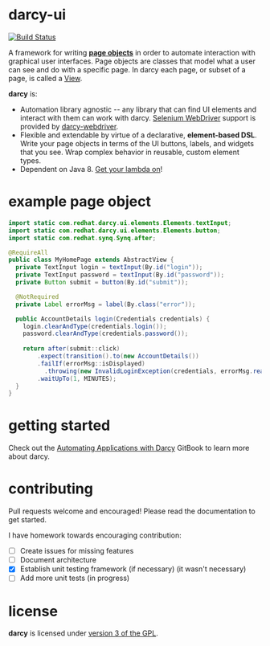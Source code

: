 darcy-ui
=========
[![Build Status](https://drone.io/github.com/darcy-framework/darcy/status.png)](https://drone.io/github.com/darcy-framework/darcy/latest)

A framework for writing [**page objects**][6] in order to automate interaction with graphical user interfaces. Page objects are classes that model what a user can see and do with a specific page. In darcy each page, or subset of a page, is called a [View](https://github.com/darcy-framework/darcy/blob/master/src/main/java/com/redhat/darcy/ui/View.java).

**darcy** is:

* Automation library agnostic -- any library that can find UI elements and interact with them can work with darcy. [Selenium WebDriver](https://code.google.com/p/selenium/) support is provided by [darcy-webdriver][3].
* Flexible and extendable by virtue of a declarative, **element-based DSL**. Write your page objects in terms of the UI buttons, labels, and widgets that you see. Wrap complex behavior in reusable, custom element types.
* Dependent on Java 8. [Get your lambda on](http://docs.oracle.com/javase/tutorial/java/javaOO/lambdaexpressions.html)!

example page object
===================
```java
import static com.redhat.darcy.ui.elements.Elements.textInput;
import static com.redhat.darcy.ui.elements.Elements.button;
import static com.redhat.synq.Synq.after;

@RequireAll
public class MyHomePage extends AbstractView {
  private TextInput login = textInput(By.id("login"));
  private TextInput password = textInput(By.id("password"));
  private Button submit = button(By.id("submit"));

  @NotRequired
  private Label errorMsg = label(By.class("error"));

  public AccountDetails login(Credentials credentials) {
    login.clearAndType(credentials.login());
    password.clearAndType(credentials.password());
    
    return after(submit::click)
        .expect(transition().to(new AccountDetails())
        .failIf(errorMsg::isDisplayed)
          .throwing(new InvalidLoginException(credentials, errorMsg.readText()))
        .waitUpTo(1, MINUTES);
  }
}
```

getting started
===============

Check out the [Automating Applications with Darcy][5] GitBook to learn more about darcy.


contributing
============

Pull requests welcome and encouraged! Please read the documentation to get started.

I have homework towards encouraging contribution:
- [ ] Create issues for missing features
- [ ] Document architecture
- [x] Establish unit testing framework (if necessary) (it wasn't necessary)
- [ ] Add more unit tests (in progress)

license
=======

**darcy** is licensed under [version 3 of the GPL][2].


  [1]: https://github.com/darcy-framework/synq
  [2]: https://www.gnu.org/copyleft/gpl.html
  [3]: https://github.com/darcy-framework/darcy-webdriver
  [4]: https://github.com/darcy-framework/darcy-web
  [5]: https://www.gitbook.io/book/alechenninger/automating-applications-with-darcy
  [6]: http://martinfowler.com/bliki/PageObject.html
